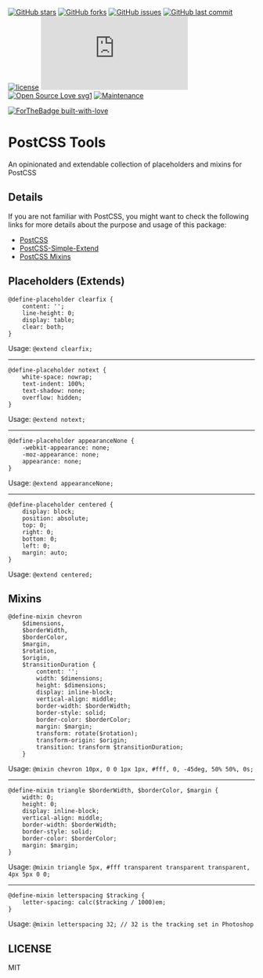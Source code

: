 [![GitHub stars](https://img.shields.io/github/stars/scriptex/postcss-tools.svg?style=social&label=Stars)](https://github.com/scriptex/postcss-tools)
[![GitHub forks](https://img.shields.io/github/forks/scriptex/postcss-tools.svg?style=social&label=Fork)](https://github.com/scriptex/postcss-tools/network#fork-destination-box)
[![GitHub issues](https://img.shields.io/github/issues/scriptex/postcss-tools.svg)](https://github.com/scriptex/postcss-tools/issues)
[![GitHub last commit](https://img.shields.io/github/last-commit/scriptex/postcss-tools.svg)](https://github.com/scriptex/postcss-tools/commits/master)
[![license](https://img.shields.io/github/license/scriptex/postcss-tools.svg)](https://github.com/scriptex/postcss-tools)
[![Analytics](https://ga-beacon.appspot.com/UA-83446952-1/github.com/scriptex/postcss-tools/README.md)](https://github.com/scriptex/postcss-tools/)
[![Open Source Love svg1](https://badges.frapsoft.com/os/v1/open-source.svg?v=103)](https://github.com/scriptex/postcss-tools/)
[![Maintenance](https://img.shields.io/badge/Maintained%3F-yes-green.svg)](https://github.com/scriptex/postcss-tools/graphs/commit-activity)

[![ForTheBadge built-with-love](http://ForTheBadge.com/images/badges/built-with-love.svg)](https://github.com/scriptex/)

# PostCSS Tools

An opinionated and extendable collection of placeholders and mixins for PostCSS

## Details

If you are not familiar with PostCSS, you might want to check the following links for more details about the purpose and usage of this package:

* [PostCSS](https://github.com/postcss/postcss)
* [PostCSS-Simple-Extend](https://github.com/davidtheclark/postcss-simple-extend)
* [PostCSS Mixins](https://github.com/postcss/postcss-mixins)

## Placeholders (Extends)

```postcss
@define-placeholder clearfix {
	content: '';
	line-height: 0;
	display: table;
	clear: both;
}
```

Usage: `@extend clearfix;`

---

```postcss
@define-placeholder notext {
	white-space: nowrap;
	text-indent: 100%;
	text-shadow: none;
	overflow: hidden;
}
```

Usage: `@extend notext;`

---

```postcss
@define-placeholder appearanceNone {
	-webkit-appearance: none;
	-moz-appearance: none;
	appearance: none;
}
```

Usage: `@extend appearanceNone;`

---

```postcss
@define-placeholder centered {
	display: block;
	position: absolute;
	top: 0;
	right: 0;
	bottom: 0;
	left: 0;
	margin: auto;
}
```

Usage: `@extend centered;`

## Mixins

```postcss
@define-mixin chevron 
	$dimensions,
	$borderWidth,
	$borderColor,
	$margin,
	$rotation,
	$origin,
	$transitionDuration {
		content: '';
		width: $dimensions;
		height: $dimensions;
		display: inline-block;
		vertical-align: middle;
		border-width: $borderWidth;
		border-style: solid;
		border-color: $borderColor;
		margin: $margin;
		transform: rotate($rotation);
		transform-origin: $origin;
		transition: transform $transitionDuration;
	}
```

Usage: `@mixin chevron 10px, 0 0 1px 1px, #fff, 0, -45deg, 50% 50%, 0s;`

---

```postcss
@define-mixin triangle $borderWidth, $borderColor, $margin {
	width: 0;
	height: 0;
	display: inline-block;
	vertical-align: middle;
	border-width: $borderWidth;
	border-style: solid;
	border-color: $borderColor;
	margin: $margin;
}
```

Usage: `@mixin triangle 5px, #fff transparent transparent transparent, 4px 5px 0 0;`

---

```postcss
@define-mixin letterspacing $tracking {
	letter-spacing: calc($tracking / 1000)em;
}
```

Usage: `@mixin letterspacing 32; // 32 is the tracking set in Photoshop`

## LICENSE

MIT
